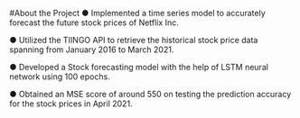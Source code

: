 #About the Project
●	Implemented a time series model to accurately forecast the future stock prices of Netflix Inc.

●	Utilized the TIINGO API to retrieve the historical stock price data spanning from January 2016 to March 2021.

●	Developed a Stock forecasting model with the help of LSTM neural network using 100 epochs.

●	Obtained an MSE score of around 550 on testing the prediction accuracy for the stock prices in April 2021.

